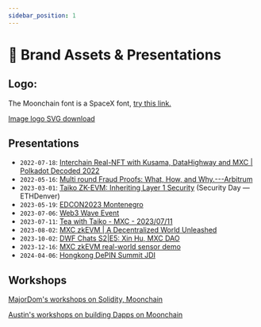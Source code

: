 ```yaml
---
sidebar_position: 1
---
```


# 🎁 Brand Assets & Presentations

## Logo: 
The Moonchain font is a SpaceX font, [try this link.](https://www.fontget.com/font/spacex/)

[Image logo SVG download](https://github.com/MXCzkEVM/Moonchain-Documentation/tree/main/static/Brand)

## Presentations

- `2022-07-18`: [Interchain Real-NFT with Kusama, DataHighway and MXC | Polkadot Decoded 2022](https://www.youtube.com/watch?v=GTnm5GYqero) 
- `2022-05-16`: [Multi round Fraud Proofs: What, How, and Why.---Arbitrum](https://www.youtube.com/watch?v=NxvGatp9dIE) 
- `2023-03-01`: [Taiko ZK-EVM: Inheriting Layer 1 Security](https://hackmd.io/@taikolabs/BkWoN0nRi) (Security Day — ETHDenver)
- `2023-05-19`: [EDCON2023 Montenegro](https://www.youtube.com/watch?v=HTp7rPfLL8o&list=PL6dfW2OxzxT-LlqrEzyjEEDpuipFMatVu) 
- `2023-07-06`: [Web3 Wave Event](https://www.youtube.com/live/ym6sZsi63CQ?feature=share)
- `2023-07-11`: [Tea with Taiko - MXC - 2023/07/11](https://www.youtube.com/watch?v=Zo8cUwIAZMw)
- `2023-08-02`: [MXC zkEVM | A Decentralized World Unleashed](https://www.youtube.com/watch?v=aOUkaMxuu_8)
- `2023-10-02`: [DWF Chats S2|E5: Xin Hu,  MXC DAO](https://open.spotify.com/episode/5nNHrx93xAGouMH580K3MW?si=MGwJBHqVTf6tBe6-Pl3B5Q)
- `2023-12-16`: [MXC zkEVM real-world sensor demo](https://www.youtube.com/watch?v=30_Psventos&t=3s)
- `2024-04-06`: [Hongkong DePIN Summit JDI](https://www.youtube.com/live/WvlbL-OOtvY?si=5cpcKuOf6YETps0V&t=9107)


## Workshops

[MajorDom's workshops on Solidity, Moonchain](https://www.youtube.com/@MajorDom_DePIN)

[Austin's workshops on building Dapps on Moonchain](https://www.youtube.com/@thecryptogym/videos)

